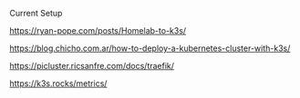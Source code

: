Current Setup

https://ryan-pope.com/posts/Homelab-to-k3s/

https://blog.chicho.com.ar/how-to-deploy-a-kubernetes-cluster-with-k3s/

https://picluster.ricsanfre.com/docs/traefik/

https://k3s.rocks/metrics/
